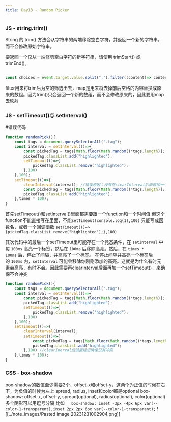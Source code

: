 ```yaml
---
title: Day13 - Random Picker
---
```


### JS - string.trim()
String 的 trim() 方法会从字符串的两端移除空白字符，并返回一个新的字符串，而不会修改原始字符串。

要返回一个仅从一端修剪空白字符的新字符串，请使用 trimStart() 或 trimEnd()。

```js

const choices = event.target.value.split(",").filter((content)=> content.trim() !== "").map((content)=>content.trim());

```
filter用来将trim后为空的筛选出去，map是用来将去掉前后空格的内容替换成原来的数组。因为trim()只会返回一个新的数组，而不会修改原来的，因此要用map去映射

### JS - setTimeout()与 setInterval()

#错误代码 
```js
function randomPick(){
    const tags = document.querySelectorAll(".tag");
    const interval = setInterval(()=>{
        const pickedTag = tags[Math.floor(Math.random()*tags.length)];
        pickedTag.classList.add("highlighted");
        setTimeout(()=>{
            pickedTag.classList.remove("highlighted");
        },100)
    },100);
    setTimeout(()=>{
        clearInterval(interval); //错误原因：没有在clearInterval后面再加一个timeout
        const pickedTag = tags[Math.floor(Math.random()*tags.length)];
        pickedTag.classList.add("highlighted");
    },times * 100);
}
```

首先setTimeout()和setInterval()里面都需要跟一个function和一个时间值
但这个function不能直接写在里面，不能`setTimeout(console.log(1),100)`
只能写成函数名，或者一个回调函数
`setTimeout(()=>{pickedTag.classList.remove("highlighted");},100)`

其次代码中的最后一个setTimeout里可能存在一个竞态条件，在 `setInterval` 中每 `100ms` 高亮一个标签，然后在 `100ms` 后移除高亮。然后，在 `times * 100ms` 后，停止了间隔，并高亮了一个标签。
在停止间隔并高亮一个标签后的 `100ms` 内，`setInterval` 可能会移除你刚刚添加的高亮。这就是为什么有时元素会高亮，有时不会。因此需要再clearInterval后面再加一个setTimeout()，来确保不会冲突

```js
function randomPick(){
    const tags = document.querySelectorAll(".tag");
    const interval = setInterval(()=>{
        const pickedTag = tags[Math.floor(Math.random()*tags.length)];
        pickedTag.classList.add("highlighted");
        setTimeout(()=>{
            pickedTag.classList.remove("highlighted");
        },100)
    },100);
    setTimeout(()=>{
        clearInterval(interval);
        setTimeout(()=>{
            const pickedTag = tags[Math.floor(Math.random()*tags.length)];
            pickedTag.classList.add("highlighted");
        },100) //clearInerval后设置延迟确保没有冲突
    },times * 100);
}
```

### CSS - box-shadow
box-shadow的数值至少需要2个，offset-x和offset-y，这两个为正值的时候在右下，为负值的时候为左上
spread, radius, inset和color都是optional
box-shadow: offset-x, offset-y, spread(optional), radius(optional), color(optional)
多个阴影可以用逗号分隔
比如`   box-shadow: inset -3px -4px 6px var(--color-1-transparent),inset 2px 2px 6px var(--color-1-transparent);`
![[../note_images/Pasted image 20231231002904.png]]


